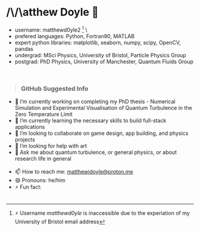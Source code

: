 # /\\/\atthew Doyle 👋 
- username: matthewd0yle2 [^1] \
- prefered languages: Python, Fortran90, MATLAB
- expert python libraries: matplotlib, seaborn, numpy, scipy, OpenCV, pandas
- undergrad: MSci Physics, University of Bristol, Particle Physics Group
- postgrad: PhD Physics, University of Manchester, Quantum Fluids Group
 <br />

>### GitHub Suggested Info
- 🔭 I’m currently working on completing my PhD thesis - Numerical Simulation and Experimental Visualisation of Quantum Turbulence in the Zero Temperature Limit
- 🌱 I’m currently learning the necessary skills to build full-stack applications
- 👯 I’m looking to collaborate on game design, app building, and physics projects
- 🤔 I’m looking for help with art
- 💬 Ask me about quantum turbulence, or general physics, or about research life in general \
  <br />
- 📫 How to reach me: matthewjdoyle@proton.me
- 😄 Pronouns: he/him
- ⚡ Fun fact: \
  <br />



[^1]:⚡ Username *matthewd0yle* is inaccessible due to the experiation of my University of Bristol email address 
